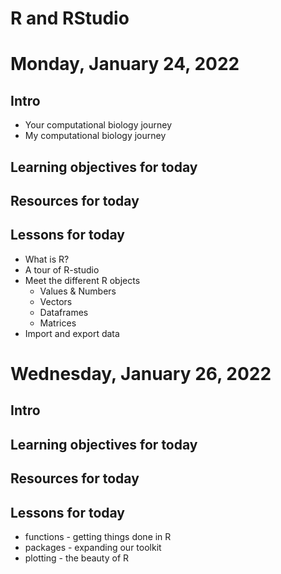 # R and RStudio

# Monday, January 24, 2022


## Intro

 - Your computational biology journey
 - My computational biology journey


## Learning objectives for today


## Resources for today


## Lessons for today

 - What is R?
 - A tour of R-studio
 - Meet the different R objects
   - Values & Numbers
   - Vectors
   - Dataframes
   - Matrices
 - Import and export data


# Wednesday, January 26, 2022


## Intro


## Learning objectives for today


## Resources for today


## Lessons for today

 - functions - getting things done in R
 - packages - expanding our toolkit
 - plotting - the beauty of R

